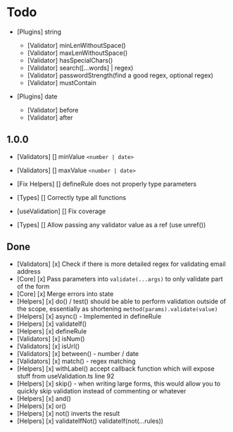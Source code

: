 # Todo

- [Plugins] string

  - [Validator] minLenWithoutSpace()
  - [Validator] maxLenWithoutSpace()
  - [Validator] hasSpecialChars()
  - [Validator] search([...words] | regex)
  - [Validator] passwordStrength(find a good regex, optional regex)
  - [Validator] mustContain

- [Plugins] date
  - [Validator] before
  - [Validator] after

## 1.0.0

- [Validators] [] minValue `<number | date>`
- [Validators] [] maxValue `<number | date>`

- [Fix Helpers] [] defineRule does not properly type parameters
- [Types] [] Correctly type all functions
- [useValidation] [] Fix coverage
- [Types] [] Allow passing any validator value as a ref (use unref())

## Done

- [Validators] [x] Check if there is more detailed regex for validating email address
- [Core] [x] Pass parameters into `validate(...args)` to only validate part of the form
- [Core] [x] Merge errors into state
- [Helpers] [x] do() / test() should be able to perform validation outside of the
  scope, essentially as shortening `method(params).validate(value)`
- [Helpers] [x] async() - Implemented in defineRule
- [Helpers] [x] validateIf()
- [Helpers] [x] defineRule
- [Validators] [x] isNum()
- [Validators] [x] isUrl()
- [Validators] [x] between() - number / date
- [Validators] [x] match() - regex matching
- [Helpers] [x] withLabel() accept callback function which will expose stuff
  from useValidation.ts line 92
- [Helpers] [x] skip() - when writing large forms, this would allow you to
  quickly skip validation instead of commenting or whatever
- [Helpers] [x] and()
- [Helpers] [x] or()
- [Helpers] [x] not() inverts the result
- [Helpers] [x] validateIfNot()
  validateIf(not(...rules))
